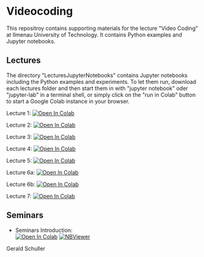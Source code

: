 # Videocoding
This repositroy contains supporting materials for the lecture "Video Coding" at Ilmenau University of Technology.
It contains Python examples and Jupyter notebooks.

## Lectures

The directory "LecturesJupyterNotebooks" contains Jupyter notebooks including the Python examples and experiments. To let them run, download each lectures folder and then start them in with "jupyter notebook" oder "jupyter-lab" in a terminal shell, or simply click on the "run in Colab" button to start a Google Colab instance in your browser.

Lecture 1:
<a target="_blank" href="https://colab.research.google.com/github/TUIlmenauAMS/Videocoding/blob/main/LecturesJupterNotebooks/Lecture1/Lecture%201.ipynb">
  <img src="https://colab.research.google.com/assets/colab-badge.svg" alt="Open In Colab"/>
</a>

Lecture 2:
<a target="_blank" href="https://colab.research.google.com/github/TUIlmenauAMS/Videocoding/blob/main/LecturesJupterNotebooks/Lecture2/Lecture%202.ipynb">
  <img src="https://colab.research.google.com/assets/colab-badge.svg" alt="Open In Colab"/>
</a>

Lecture 3:
<a target="_blank" href="https://colab.research.google.com/github/TUIlmenauAMS/Videocoding/blob/main/LecturesJupterNotebooks/Lecture3/Lecture3.ipynb">
  <img src="https://colab.research.google.com/assets/colab-badge.svg" alt="Open In Colab"/>
</a>

Lecture 4:
<a target="_blank" href="https://colab.research.google.com/github/TUIlmenauAMS/Videocoding/blob/main/LecturesJupterNotebooks/Lecture4/Lecture4.ipynb">
  <img src="https://colab.research.google.com/assets/colab-badge.svg" alt="Open In Colab"/>
</a>

Lecture 5:
<a target="_blank" href="https://colab.research.google.com/github/TUIlmenauAMS/Videocoding/blob/main/LecturesJupterNotebooks/Lecture5/Lecture5.ipynb">
  <img src="https://colab.research.google.com/assets/colab-badge.svg" alt="Open In Colab"/>
</a>

Lecture 6a:
<a target="_blank" href="https://colab.research.google.com/github/TUIlmenauAMS/Videocoding/blob/main/LecturesJupterNotebooks/Lecture6/Lecture6a.ipynb">
  <img src="https://colab.research.google.com/assets/colab-badge.svg" alt="Open In Colab"/>
</a>

Lecture 6b:
<a target="_blank" href="https://colab.research.google.com/github/TUIlmenauAMS/Videocoding/blob/main/LecturesJupterNotebooks/Lecture6/Lecture6b.ipynb">
  <img src="https://colab.research.google.com/assets/colab-badge.svg" alt="Open In Colab"/>
</a>

Lecture 7:
<a target="_blank" href="https://colab.research.google.com/github/TUIlmenauAMS/Videocoding/blob/main/LecturesJupterNotebooks/Lecture7/Lecture7.ipynb">
  <img src="https://colab.research.google.com/assets/colab-badge.svg" alt="Open In Colab"/>
</a>

## Seminars

 - Seminars Introduction:<br>
 [![Open In Colab](https://colab.research.google.com/assets/colab-badge.svg)](https://colab.research.google.com/github/TUIlmenauAMS/Videocoding/blob/main/seminars/vc_seminars_intro_colab.ipynb)
 [![NBViewer](https://badgen.net/badge/View/in%20NBViewer/blue?icon=terminal)](https://nbviewer.jupyter.org/github/TUIlmenauAMS/Videocoding/blob/main/seminars/vc_seminars_intro.ipynb)
 

Gerald Schuller
